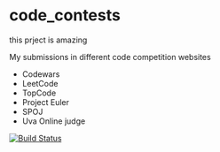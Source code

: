 # code_contests
this prject is amazing

My submissions in different code competition websites
* Codewars
* LeetCode
* TopCode
* Project Euler 
* SPOJ
* Uva Online judge

[![Build Status](https://travis-ci.org/chethan/code_contests.svg?branch=master)](https://travis-ci.org/chethan/code_contests)   
